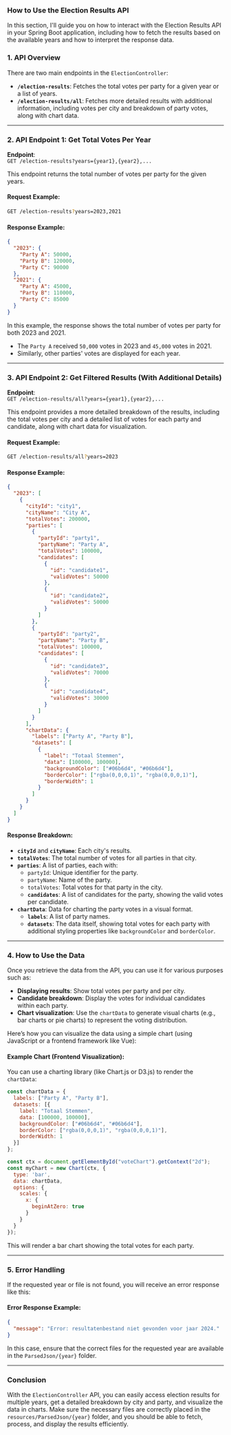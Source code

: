 ### **How to Use the Election Results API**

In this section, I'll guide you on how to interact with the Election Results API in your Spring Boot application, including how to fetch the results based on the available years and how to interpret the response data.

### **1. API Overview**

There are two main endpoints in the `ElectionController`:

- **`/election-results`**: Fetches the total votes per party for a given year or a list of years.
- **`/election-results/all`**: Fetches more detailed results with additional information, including votes per city and breakdown of party votes, along with chart data.

---

### **2. API Endpoint 1: Get Total Votes Per Year**

**Endpoint**:  
`GET /election-results?years={year1},{year2},...`

This endpoint returns the total number of votes per party for the given years.

#### **Request Example**:

```bash
GET /election-results?years=2023,2021
```

#### **Response Example**:

```json
{
  "2023": {
    "Party A": 50000,
    "Party B": 120000,
    "Party C": 90000
  },
  "2021": {
    "Party A": 45000,
    "Party B": 110000,
    "Party C": 85000
  }
}
```

In this example, the response shows the total number of votes per party for both 2023 and 2021.

- The `Party A` received `50,000` votes in 2023 and `45,000` votes in 2021.
- Similarly, other parties' votes are displayed for each year.

---

### **3. API Endpoint 2: Get Filtered Results (With Additional Details)**

**Endpoint**:  
`GET /election-results/all?years={year1},{year2},...`

This endpoint provides a more detailed breakdown of the results, including the total votes per city and a detailed list of votes for each party and candidate, along with chart data for visualization.

#### **Request Example**:

```bash
GET /election-results/all?years=2023
```

#### **Response Example**:

```json
{
  "2023": [
    {
      "cityId": "city1",
      "cityName": "City A",
      "totalVotes": 200000,
      "parties": [
        {
          "partyId": "party1",
          "partyName": "Party A",
          "totalVotes": 100000,
          "candidates": [
            {
              "id": "candidate1",
              "validVotes": 50000
            },
            {
              "id": "candidate2",
              "validVotes": 50000
            }
          ]
        },
        {
          "partyId": "party2",
          "partyName": "Party B",
          "totalVotes": 100000,
          "candidates": [
            {
              "id": "candidate3",
              "validVotes": 70000
            },
            {
              "id": "candidate4",
              "validVotes": 30000
            }
          ]
        }
      ],
      "chartData": {
        "labels": ["Party A", "Party B"],
        "datasets": [
          {
            "label": "Totaal Stemmen",
            "data": [100000, 100000],
            "backgroundColor": ["#06b6d4", "#06b6d4"],
            "borderColor": ["rgba(0,0,0,1)", "rgba(0,0,0,1)"],
            "borderWidth": 1
          }
        ]
      }
    }
  ]
}
```

#### **Response Breakdown**:

- **`cityId`** and **`cityName`**: Each city's results.
- **`totalVotes`**: The total number of votes for all parties in that city.
- **`parties`**: A list of parties, each with:
    - `partyId`: Unique identifier for the party.
    - `partyName`: Name of the party.
    - `totalVotes`: Total votes for that party in the city.
    - **`candidates`**: A list of candidates for the party, showing the valid votes per candidate.
- **`chartData`**: Data for charting the party votes in a visual format.
    - **`labels`**: A list of party names.
    - **`datasets`**: The data itself, showing total votes for each party with additional styling properties like `backgroundColor` and `borderColor`.

---

### **4. How to Use the Data**

Once you retrieve the data from the API, you can use it for various purposes such as:
- **Displaying results**: Show total votes per party and per city.
- **Candidate breakdown**: Display the votes for individual candidates within each party.
- **Chart visualization**: Use the `chartData` to generate visual charts (e.g., bar charts or pie charts) to represent the voting distribution.

Here’s how you can visualize the data using a simple chart (using JavaScript or a frontend framework like Vue):

#### **Example Chart (Frontend Visualization)**:

You can use a charting library (like Chart.js or D3.js) to render the `chartData`:

```javascript
const chartData = {
  labels: ["Party A", "Party B"],
  datasets: [{
    label: "Totaal Stemmen",
    data: [100000, 100000],
    backgroundColor: ["#06b6d4", "#06b6d4"],
    borderColor: ["rgba(0,0,0,1)", "rgba(0,0,0,1)"],
    borderWidth: 1
  }]
};

const ctx = document.getElementById("voteChart").getContext("2d");
const myChart = new Chart(ctx, {
  type: 'bar',
  data: chartData,
  options: {
    scales: {
      x: {
        beginAtZero: true
      }
    }
  }
});
```

This will render a bar chart showing the total votes for each party.

---

### **5. Error Handling**

If the requested year or file is not found, you will receive an error response like this:

#### **Error Response Example**:

```json
{
  "message": "Error: resultatenbestand niet gevonden voor jaar 2024."
}
```

In this case, ensure that the correct files for the requested year are available in the `ParsedJson/{year}` folder.

---

### **Conclusion**

With the `ElectionController` API, you can easily access election results for multiple years, get a detailed breakdown by city and party, and visualize the data in charts. Make sure the necessary files are correctly placed in the `resources/ParsedJson/{year}` folder, and you should be able to fetch, process, and display the results efficiently.